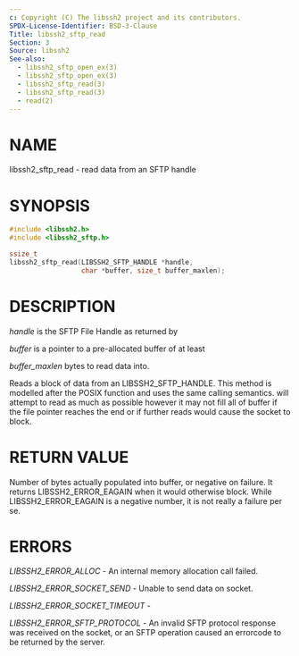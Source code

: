 ```yaml
---
c: Copyright (C) The libssh2 project and its contributors.
SPDX-License-Identifier: BSD-3-Clause
Title: libssh2_sftp_read
Section: 3
Source: libssh2
See-also:
  - libssh2_sftp_open_ex(3)
  - libssh2_sftp_open_ex(3)
  - libssh2_sftp_read(3)
  - libssh2_sftp_read(3)
  - read(2)
---
```


# NAME

libssh2_sftp_read - read data from an SFTP handle

# SYNOPSIS

~~~c
#include <libssh2.h>
#include <libssh2_sftp.h>

ssize_t
libssh2_sftp_read(LIBSSH2_SFTP_HANDLE *handle,
                  char *buffer, size_t buffer_maxlen);
~~~

# DESCRIPTION

*handle* is the SFTP File Handle as returned by

*buffer* is a pointer to a pre-allocated buffer of at least

*buffer_maxlen* bytes to read data into.

Reads a block of data from an LIBSSH2_SFTP_HANDLE. This method is modelled
after the POSIX
function and uses the same calling semantics.
will attempt to read as much as possible however it may not fill all of buffer
if the file pointer reaches the end or if further reads would cause the socket
to block.

# RETURN VALUE

Number of bytes actually populated into buffer, or negative on failure.
It returns LIBSSH2_ERROR_EAGAIN when it would otherwise block. While
LIBSSH2_ERROR_EAGAIN is a negative number, it is not really a failure per se.

# ERRORS

*LIBSSH2_ERROR_ALLOC* - An internal memory allocation call failed.

*LIBSSH2_ERROR_SOCKET_SEND* - Unable to send data on socket.

*LIBSSH2_ERROR_SOCKET_TIMEOUT* -

*LIBSSH2_ERROR_SFTP_PROTOCOL* - An invalid SFTP protocol response was
received on the socket, or an SFTP operation caused an errorcode to be
returned by the server.
